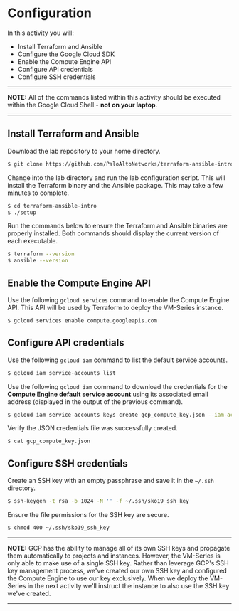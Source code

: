 # Configuration

In this activity you will:

* Install Terraform and Ansible
* Configure the Google Cloud SDK
* Enable the Compute Engine API
* Configure API credentials
* Configure SSH credentials

---
**NOTE:**  All of the commands listed within this activity should be executed within the Google Cloud Shell - __not on your laptop__.

---

## Install Terraform and Ansible
Download the lab repository to your home directory.

```bash
$ git clone https://github.com/PaloAltoNetworks/terraform-ansible-intro
```

Change into the lab directory and run the lab configuration script.  This will install the Terraform binary and the Ansible package.  This may take a few minutes to complete.

```bash
$ cd terraform-ansible-intro
$ ./setup
```

Run the commands below to ensure the Terraform and Ansible binaries are properly installed.  Both commands should display the current version of each executable.

```bash
$ terraform --version
$ ansible --version
```

## Enable the Compute Engine API
Use the following `gcloud services` command to enable the Compute Engine API.  This API will be used by Terraform to deploy the VM-Series instance.

```bash
$ gcloud services enable compute.googleapis.com
```

## Configure API credentials
Use the following `gcloud iam` command to list the default service accounts.

```bash
$ gcloud iam service-accounts list
```

Use the following `gcloud iam` command to download the credentials for the __Compute Engine default service account__ using its associated email address (displayed in the output of the previous command).

```bash
$ gcloud iam service-accounts keys create gcp_compute_key.json --iam-account <EMAIL_ADDRESS>
```

Verify the JSON credentials file was successfully created.

```bash
$ cat gcp_compute_key.json
```

## Configure SSH credentials
Create an SSH key with an empty passphrase and save it in the `~/.ssh` directory.

```bash
$ ssh-keygen -t rsa -b 1024 -N '' -f ~/.ssh/sko19_ssh_key
```

Ensure the file permissions for the SSH key are secure.

```bash
$ chmod 400 ~/.ssh/sko19_ssh_key
```

---
**NOTE:** GCP has the ability to manage all of its own SSH keys and propagate them automatically to projects and instances.  However, the VM-Series is only able to make use of a single SSH key.  Rather than leverage GCP's SSH key management process, we've created our own SSH key and configured the Compute Engine to use our key exclusively.  When we deploy the VM-Series in the next activity we'll instruct the instance to also use the SSH key we've created.

---

